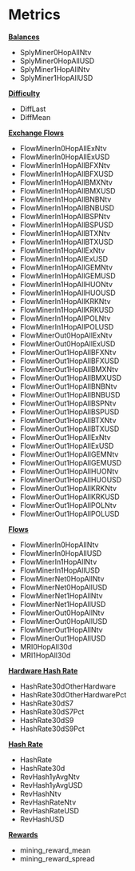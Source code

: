 

# Metrics

[**Balances**](balances.md)
* SplyMiner0HopAllNtv
* SplyMiner0HopAllUSD
* SplyMiner1HopAllNtv
* SplyMiner1HopAllUSD

[**Difficulty**](difficulty.md)
* DiffLast
* DiffMean

[**Exchange Flows**](exchange-flows.md)
* FlowMinerIn0HopAllExNtv
* FlowMinerIn0HopAllExUSD
* FlowMinerIn1HopAllBFXNtv
* FlowMinerIn1HopAllBFXUSD
* FlowMinerIn1HopAllBMXNtv
* FlowMinerIn1HopAllBMXUSD
* FlowMinerIn1HopAllBNBNtv
* FlowMinerIn1HopAllBNBUSD
* FlowMinerIn1HopAllBSPNtv
* FlowMinerIn1HopAllBSPUSD
* FlowMinerIn1HopAllBTXNtv
* FlowMinerIn1HopAllBTXUSD
* FlowMinerIn1HopAllExNtv
* FlowMinerIn1HopAllExUSD
* FlowMinerIn1HopAllGEMNtv
* FlowMinerIn1HopAllGEMUSD
* FlowMinerIn1HopAllHUONtv
* FlowMinerIn1HopAllHUOUSD
* FlowMinerIn1HopAllKRKNtv
* FlowMinerIn1HopAllKRKUSD
* FlowMinerIn1HopAllPOLNtv
* FlowMinerIn1HopAllPOLUSD
* FlowMinerOut0HopAllExNtv
* FlowMinerOut0HopAllExUSD
* FlowMinerOut1HopAllBFXNtv
* FlowMinerOut1HopAllBFXUSD
* FlowMinerOut1HopAllBMXNtv
* FlowMinerOut1HopAllBMXUSD
* FlowMinerOut1HopAllBNBNtv
* FlowMinerOut1HopAllBNBUSD
* FlowMinerOut1HopAllBSPNtv
* FlowMinerOut1HopAllBSPUSD
* FlowMinerOut1HopAllBTXNtv
* FlowMinerOut1HopAllBTXUSD
* FlowMinerOut1HopAllExNtv
* FlowMinerOut1HopAllExUSD
* FlowMinerOut1HopAllGEMNtv
* FlowMinerOut1HopAllGEMUSD
* FlowMinerOut1HopAllHUONtv
* FlowMinerOut1HopAllHUOUSD
* FlowMinerOut1HopAllKRKNtv
* FlowMinerOut1HopAllKRKUSD
* FlowMinerOut1HopAllPOLNtv
* FlowMinerOut1HopAllPOLUSD

[**Flows**](flows.md)
* FlowMinerIn0HopAllNtv
* FlowMinerIn0HopAllUSD
* FlowMinerIn1HopAllNtv
* FlowMinerIn1HopAllUSD
* FlowMinerNet0HopAllNtv
* FlowMinerNet0HopAllUSD
* FlowMinerNet1HopAllNtv
* FlowMinerNet1HopAllUSD
* FlowMinerOut0HopAllNtv
* FlowMinerOut0HopAllUSD
* FlowMinerOut1HopAllNtv
* FlowMinerOut1HopAllUSD
* MRI0HopAll30d
* MRI1HopAll30d

[**Hardware Hash Rate**](hardware-hash-rate.md)
* HashRate30dOtherHardware
* HashRate30dOtherHardwarePct
* HashRate30dS7
* HashRate30dS7Pct
* HashRate30dS9
* HashRate30dS9Pct

[**Hash Rate**](hash-rate.md)
* HashRate
* HashRate30d
* RevHash1yAvgNtv
* RevHash1yAvgUSD
* RevHashNtv
* RevHashRateNtv
* RevHashRateUSD
* RevHashUSD

[**Rewards**](rewards.md)
* mining_reward_mean
* mining_reward_spread